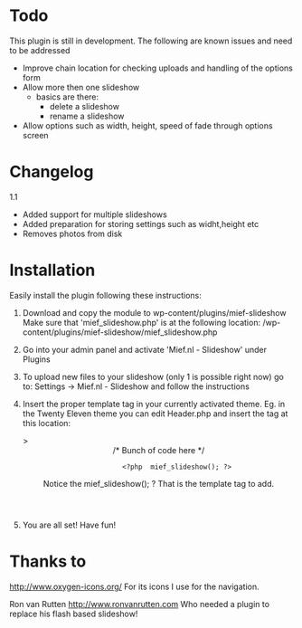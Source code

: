 # Todo #

This plugin is still in development. The following are known issues and need to be addressed

- Improve chain location for checking uploads and handling of the options form
- Allow more then one slideshow
    - basics are there:
        - delete a slideshow
        - rename a slideshow
- Allow options such as width, height, speed of fade through options screen

# Changelog #

1.1
* Added support for multiple slideshows
* Added preparation for storing settings such as widht,height etc
* Removes photos from disk


# Installation #

Easily install the plugin following these instructions:

1) Download and copy the module to wp-content/plugins/mief-slideshow
   Make sure that 'mief_slideshow.php' is at the following location:
        /wp-content/plugins/mief-slideshow/mief_slideshow.php

2) Go into your admin panel and activate 'Mief.nl - Slideshow' under Plugins

3) To upload new files to your slideshow (only 1 is possible right now) go to:
        Settings -> Mief.nl - Slideshow and follow the instructions

4) Insert the proper template tag in your currently activated theme.
   Eg. in the Twenty Eleven theme you can edit Header.php and insert the tag at this location:

    <body <?php body_class(); ?>>
    <div id="page" class="hfeed">
        <header id="branding" role="banner">
                <hgroup>
                    /* Bunch of code here */
                </hgroup>

                <?php  mief_slideshow(); ?>

    Notice the mief_slideshow(); ? That is the template tag to add.

5) You are all set! Have fun!

# Thanks to #

http://www.oxygen-icons.org/
For its icons I use for the navigation.

Ron van Rutten <http://www.ronvanrutten.com>
Who needed a plugin to replace his flash based slideshow!